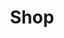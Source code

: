 ---
title: Shop
linkTitle: Shop
description: Shop for home
menu:
  main:
    weight: 3
content_blocks:
  - _bookshop_name: section/hero
    title: Body of the Year Bakery
    lead: "Dunedin, NZ"
    background_image:
      src: uploads/images/flour-milling.jpg
  - _bookshop_name: section/card-grid
    cards:
      - _bookshop_name: simple/card
        url: /shop/bread1
        text: card in action
        image:
          image_path: uploads/images/bread.png
          image_alt: A whole loaf of sourdough bread.
        image_hover:
          image_path: uploads/images/ben-lei-crumbshot.png
          image_alt: A cross section of a sourdough loaf of bread.
      - _bookshop_name: simple/card
        url: /shop/bread2
        text: card in action
        image:
          image_path: uploads/images/bread.png
          image_alt: A whole loaf of sourdough bread.
        image_hover:
          image_path: uploads/images/ben-lei-crumbshot.png
          image_alt: A cross section of a sourdough loaf of bread.
      - _bookshop_name: simple/card
        url: /shop/bread3
        text: card in action
        image:
          image_path: uploads/images/bread.png
          image_alt: A whole loaf of sourdough bread.
        image_hover:
          image_path: uploads/images/ben-lei-crumbshot.png
          image_alt: A cross section of a sourdough loaf of bread.
      - _bookshop_name: simple/card
        url: /shop/bread4
        text: card in action
        image:
          image_path: uploads/images/bread.png
          image_alt: A whole loaf of sourdough bread.
        image_hover:
          image_path: uploads/images/ben-lei-crumbshot.png
          image_alt: A cross section of a sourdough loaf of bread.
      - _bookshop_name: simple/card
        url: /shop/bread5
        text: card in action
        image:
          image_path: uploads/images/bread.png
          image_alt: A whole loaf of sourdough bread.
        image_hover:
          image_path: uploads/images/ben-lei-crumbshot.png
          image_alt: A cross section of a sourdough loaf of bread.
      - _bookshop_name: simple/card
        url: /shop/bread6
        text: card in action
        image:
          image_path: uploads/images/bread.png
          image_alt: A whole loaf of sourdough bread.
        image_hover:
          image_path: uploads/images/ben-lei-crumbshot.png
          image_alt: A cross section of a sourdough loaf of bread.
---